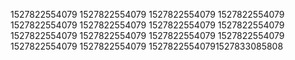 1527822554079
1527822554079
1527822554079
1527822554079
1527822554079
1527822554079
1527822554079
1527822554079
1527822554079
1527822554079
1527822554079
1527822554079
1527822554079
1527822554079
15278225540791527833085808